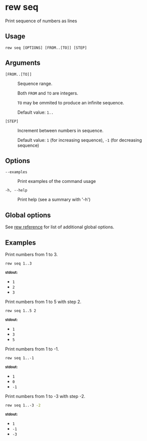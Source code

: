 # rew seq

Print sequence of numbers as lines

## Usage

```
rew seq [OPTIONS] [FROM..[TO]] [STEP]
```

## Arguments

<dl>
<dt><code>[FROM..[TO]]</code></dt>
<dd>

Sequence range.

Both `FROM` and `TO` are integers.

`TO` may be ommited to produce an infinite sequence.

Default value: `1..`
</dd>
<dt><code>[STEP]</code></dt>
<dd>

Increment between numbers in sequence.

Default value: `1` (for increasing sequence), `-1` (for decreasing sequence)
</dd>
</dl>

## Options

<dl>

<dt><code>--examples</code></dt>
<dd>

Print examples of the command usage
</dd>

<dt><code>-h, --help</code></dt>
<dd>

Print help (see a summary with '-h')
</dd>
</dl>

## Global options

See [rew reference](rew.md#global-options) for list of additional global options.

## Examples

Print numbers from 1 to 3.

```sh
rew seq 1..3
```

<div class="example-io">
<div class="example-io-stream">
<small><b>stdout:</b></small>
<ul>
<li><code>1</code></li>
<li><code>2</code></li>
<li><code>3</code></li>
</ul>
</div>
</div>

Print numbers from 1 to 5 with step 2.

```sh
rew seq 1..5 2
```

<div class="example-io">
<div class="example-io-stream">
<small><b>stdout:</b></small>
<ul>
<li><code>1</code></li>
<li><code>3</code></li>
<li><code>5</code></li>
</ul>
</div>
</div>

Print numbers from 1 to -1.

```sh
rew seq 1..-1
```

<div class="example-io">
<div class="example-io-stream">
<small><b>stdout:</b></small>
<ul>
<li><code>1</code></li>
<li><code>0</code></li>
<li><code>-1</code></li>
</ul>
</div>
</div>

Print numbers from 1 to -3 with step -2.

```sh
rew seq 1..-3 -2
```

<div class="example-io">
<div class="example-io-stream">
<small><b>stdout:</b></small>
<ul>
<li><code>1</code></li>
<li><code>-1</code></li>
<li><code>-3</code></li>
</ul>
</div>
</div>
